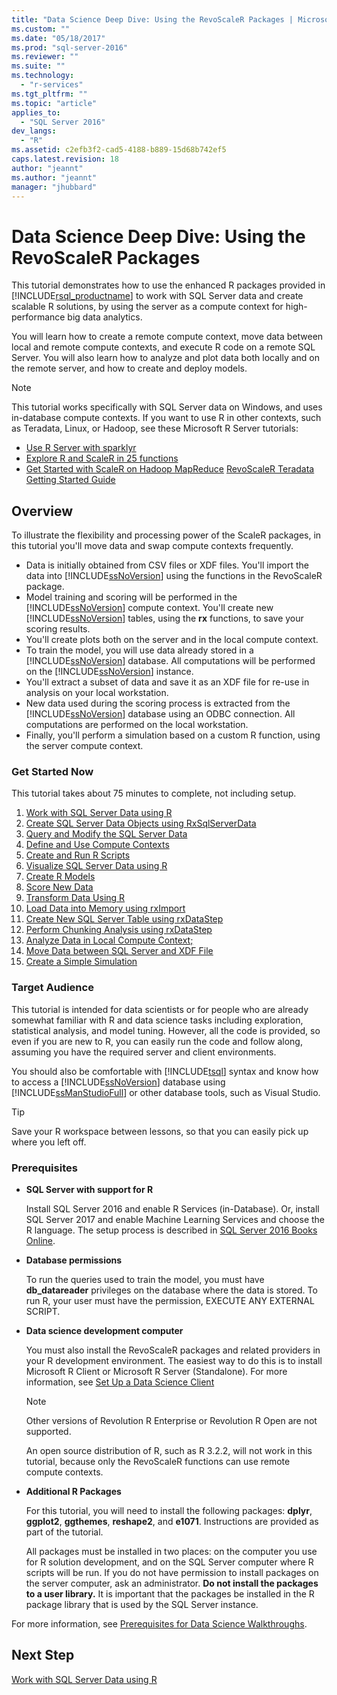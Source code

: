 ```yaml
---
title: "Data Science Deep Dive: Using the RevoScaleR Packages | Microsoft Docs"
ms.custom: ""
ms.date: "05/18/2017"
ms.prod: "sql-server-2016"
ms.reviewer: ""
ms.suite: ""
ms.technology: 
  - "r-services"
ms.tgt_pltfrm: ""
ms.topic: "article"
applies_to: 
  - "SQL Server 2016"
dev_langs: 
  - "R"
ms.assetid: c2efb3f2-cad5-4188-b889-15d68b742ef5
caps.latest.revision: 18
author: "jeannt"
ms.author: "jeannt"
manager: "jhubbard"
---
```

# Data Science Deep Dive: Using the RevoScaleR Packages

This tutorial demonstrates how to use the enhanced R packages provided in [!INCLUDE[rsql_productname](../../includes/rsql-productname-md.md)] to work with SQL Server data and create scalable R solutions, by using the server as a compute context for high-performance big data analytics.

You will learn how to create a remote compute context, move data between local and remote compute contexts, and execute R code on a remote SQL Server. You will also learn how to analyze and plot data both locally and on the remote server, and how to create and deploy models.

> [!NOTE]
> 
> This tutorial works specifically with SQL Server data on Windows, and uses in-database compute contexts. If you want to use R in other contexts, such as Teradata, Linux, or Hadoop, see these Microsoft R Server tutorials: 
> + [Use R Server with sparklyr](https://msdn.microsoft.com/microsoft-r/microsoft-r-get-started-spark-interop)
> + [Explore R and ScaleR in 25 functions](https://msdn.microsoft.com/microsoft-r/microsoft-r-getting-started-tutorial)
> + [Get Started with ScaleR on Hadoop MapReduce](https://msdn.microsoft.com/microsoft-r/scaler-hadoop-getting-started)
> [RevoScaleR Teradata Getting Started Guide](https://msdn.microsoft.com/microsoft-r/scaler-teradata-getting-started)

## Overview

To illustrate the flexibility and processing power of the ScaleR packages, in this tutorial you'll move data and swap compute contexts frequently.

+ Data is initially obtained from CSV files or XDF files. You'll import the data into [!INCLUDE[ssNoVersion](../../includes/ssnoversion-md.md)] using the functions in the RevoScaleR package.
+ Model training and scoring will be performed in the [!INCLUDE[ssNoVersion](../../includes/ssnoversion-md.md)] compute context.
    You'll create new [!INCLUDE[ssNoVersion](../../includes/ssnoversion-md.md)] tables, using the **rx** functions, to save your scoring results.
+ You'll create plots both on the server and in the local compute context.
+ To train the model, you will use data already stored in a [!INCLUDE[ssNoVersion](../../includes/ssnoversion-md.md)] database. All computations will be performed on the [!INCLUDE[ssNoVersion](../../includes/ssnoversion-md.md)] instance.
+ You'll extract a subset of data and save it as an XDF file for re-use in analysis on your local workstation.
+ New data used during the scoring process is extracted from the [!INCLUDE[ssNoVersion](../../includes/ssnoversion-md.md)] database using an ODBC connection. All computations are performed on the local workstation.
+ Finally, you'll perform a simulation based on a custom R function, using the server compute context.

### Get Started Now

This tutorial takes about 75 minutes to complete, not including setup.

1. [Work with SQL Server Data using R](../../advanced-analytics/tutorials/deepdive-work-with-sql-server-data-using-r.md)
2. [Create SQL Server Data Objects using RxSqlServerData](../../advanced-analytics/tutorials/deepdive-create-sql-server-data-objects-using-rxsqlserverdata.md)
3. [Query and Modify the SQL Server Data](../../advanced-analytics/tutorials/deepdive-query-and-modify-the-sql-server-data.md)
4. [Define and Use Compute Contexts](../../advanced-analytics/tutorials/deepdive-define-and-use-compute-contexts.md)
5. [Create and Run R Scripts](../../advanced-analytics/tutorials/deepdive-create-and-run-r-scripts.md)
6. [Visualize SQL Server Data using R](../../advanced-analytics/tutorials/deepdive-visualize-sql-server-data-using-r.md)
7. [Create R Models](../../advanced-analytics/tutorials/deepdive-create-models.md)
8. [Score New Data](../../advanced-analytics/tutorials/deepdive-score-new-data.md)
9. [Transform Data Using R](../../advanced-analytics/tutorials/deepdive-transform-data-using-r.md)
10. [Load Data into Memory using rxImport](../../advanced-analytics/tutorials/deepdive-load-data-into-memory-using-rximport.md)
11. [Create New SQL Server Table using rxDataStep](../../advanced-analytics/tutorials/deepdive-create-new-sql-server-table-using-rxdatastep.md)
12. [Perform Chunking Analysis using rxDataStep](../../advanced-analytics/tutorials/deepdive-perform-chunking-analysis-using-rxdatastep.md)
13. [Analyze Data in Local Compute Context;](../../advanced-analytics/tutorials/deepdive-analyze-data-in-local-compute-context.md)
14. [Move Data between SQL Server and XDF File](../../advanced-analytics/tutorials/deepdive-move-data-between-sql-server-and-xdf-file.md)
15. [Create a Simple Simulation](../../advanced-analytics/tutorials/deepdive-create-a-simple-simulation.md)

### Target Audience

This tutorial is intended for data scientists or for people who are already somewhat familiar with R and data science tasks including exploration, statistical analysis, and model tuning.  However, all the code is provided, so even if you are new to R, you can easily run the code and follow along, assuming you have the required server and client environments.

You should also be comfortable with [!INCLUDE[tsql](../../includes/tsql-md.md)] syntax and know how to access a [!INCLUDE[ssNoVersion](../../includes/ssnoversion-md.md)] database using [!INCLUDE[ssManStudioFull](../../includes/ssmanstudiofull-md.md)] or other database tools, such as Visual Studio.
  
> [!TIP]
> Save your R workspace between lessons, so that you can easily pick up where you left off.

### Prerequisites

- **SQL Server  with support for R**
  
    Install SQL Server 2016 and enable R Services (in-Database). Or, install SQL Server 2017 and enable Machine Learning Services and choose the R language. The setup process is described in [SQL Server 2016 Books Online](http://msdn.microsoft.com/library/mt696069(SQL.130).aspx).
  
-  **Database permissions**
  
    To run the queries used to train the model, you must have **db_datareader** privileges on the database where the data is stored. To run R, your user must have the permission, EXECUTE ANY EXTERNAL SCRIPT.

-   **Data science development computer**
  
    You must also install the RevoScaleR packages and related providers in your R development environment. The easiest way to do this is to install Microsoft R Client or Microsoft R Server (Standalone). For more information, see [Set Up a Data Science Client](http://msdn.microsoft.co/library/mt696067(SQL.130).aspx)
      
    > [!NOTE] 
    > Other versions of Revolution R Enterprise or Revolution R Open are not supported.
    > 
    > An open source distribution of R, such as R 3.2.2, will not work in this tutorial, because only the RevoScaleR functions can use remote compute contexts.
  
-   **Additional R Packages**
  
    For this tutorial, you will need to install the following packages: **dplyr**, **ggplot2**, **ggthemes**, **reshape2**, and **e1071**. Instructions are provided as part of the tutorial.
  
    All packages must be installed in two places: on the computer you use for R solution development, and on the SQL Server computer where R scripts will be run. If you do not have permission to install packages on the server computer, ask an administrator. **Do not install the packages to a user library.** It is important that the packages be installed in the R package library that is used by the SQL Server instance.

For more information, see [Prerequisites for Data Science Walkthroughs](../../advanced-analytics/tutorials/walkthrough-prerequisites-for-data-science-walkthroughs.md).



## Next Step

[Work with SQL Server Data using R](../../advanced-analytics/tutorials/deepdive-work-with-sql-server-data-using-r.md)

